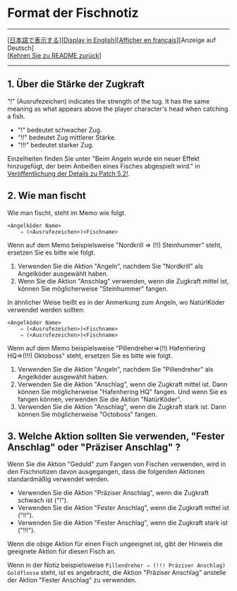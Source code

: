 # Format der Fischnotiz<a name="top_of_content"></a>

---

[[日本語で表示する](AboutFishMemo.md#top_of_content)][[Display in English](AboutFishMemo_en.md#top_of_content)][[Afficher en français](AboutFishMemo_fr.md#top_of_content)][Anzeige auf Deutsch]  
[[Kehren Sie zu README zurück](README_de.md#top_of_content)]

---

## 1. Über die Stärke der Zugkraft

"!" (Ausrufezeichen) indicates the strength of the tug. It has the same meaning as what appears above the player character's head when catching a fish.

- "!" bedeutet schwacher Zug.
- "!!" bedeutet Zug mittlerer Stärke.
- "!!!" bedeutet starker Zug.

Einzelheiten finden Sie unter "Beim Angeln wurde ein neuer Effekt hinzugefügt, der beim Anbeißen eines Fisches abgespielt wird." in [Veröffentlichung der Details zu Patch 5.2!](https://de.finalfantasyxiv.com/lodestone/topics/detail/cc103274e6edc3c440533480dc9be0608f939607).


## 2. Wie man fischt

Wie man fischt, steht im Memo wie folgt.

```
<Angelköder Name>
    ⇒ (<Ausrufezeichen>)<Fischname>
```

Wenn auf dem Memo beispielsweise "Nordkrill ⇒ (!!) Steinhummer" steht, ersetzen Sie es bitte wie folgt.

1. Verwenden Sie die Aktion "Angeln", nachdem Sie "Nordkrill" als Angelköder ausgewählt haben.
2. Wenn Sie die Aktion "Anschlag" verwenden, wenn die Zugkraft mittel ist, können Sie möglicherweise "Steinhummer" fangen.

In ähnlicher Weise heißt es in der Anmerkung zum Angeln, wo NatürlKöder verwendet werden sollten:

```
<Angelköder Name>
    ⇒ (<Ausrufezeichen>)<Fischname>
    ⇒ (<Ausrufezeichen>)<Fischname>
```

Wenn auf dem Memo beispielsweise "Pillendreher⇒(!!) Hafenhering HQ⇒(!!!) Oktoboss" steht, ersetzen Sie es bitte wie folgt.

1. Verwenden Sie die Aktion "Angeln", nachdem Sie "Pillendreher" als Angelköder ausgewählt haben.
2. Verwenden Sie die Aktion "Anschlag", wenn die Zugkraft mittel ist. Dann können Sie möglicherweise "Hafenhering HQ" fangen. Und wenn Sie es fangen können, verwenden Sie die Aktion "NatürKöder".
3. Verwenden Sie die Aktion "Anschlag", wenn die Zugkraft stark ist. Dann können Sie möglicherweise "Octoboss" fangen.

## 3. Welche Aktion sollten Sie verwenden, "Fester Anschlag" oder "Präziser Anschlag" ?

Wenn Sie die Aktion "Geduld" zum Fangen von Fischen verwenden, wird in den Fischnotizen davon ausgegangen, dass die folgenden Aktionen standardmäßig verwendet werden.

- Verwenden Sie die Aktion "Präziser Anschlag", wenn die Zugkraft schwach ist ("!").
- Verwenden Sie die Aktion "Fester Anschlag", wenn die Zugkraft mittel ist ("!!").
- Verwenden Sie die Aktion "Fester Anschlag", wenn die Zugkraft stark ist ("!!!").

Wenn die obige Aktion für einen Fisch ungeeignet ist, gibt der Hinweis die geeignete Aktion für diesen Fisch an.


Wenn in der Notiz beispielsweise `Pillendreher ⇒ (!!! Präziser Anschlag) Goldflosse` steht,
ist es angebracht, die Aktion "Präziser Anschlag" anstelle der Aktion "Fester Anschlag" zu verwenden.
